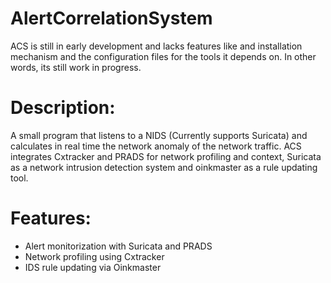 # AlertCorrelationSystem

ACS is still in early development and lacks features like and installation mechanism and the configuration files for the tools it depends on. In other words, its still work in progress.

# Description:

A small program that listens to a NIDS (Currently supports Suricata) and calculates in real time the network anomaly of the network traffic. ACS integrates Cxtracker and PRADS for network profiling and context, Suricata as a network intrusion detection system and oinkmaster as a rule updating tool.

# Features:

 - Alert monitorization with Suricata and PRADS
 - Network profiling using Cxtracker
 - IDS rule updating via Oinkmaster